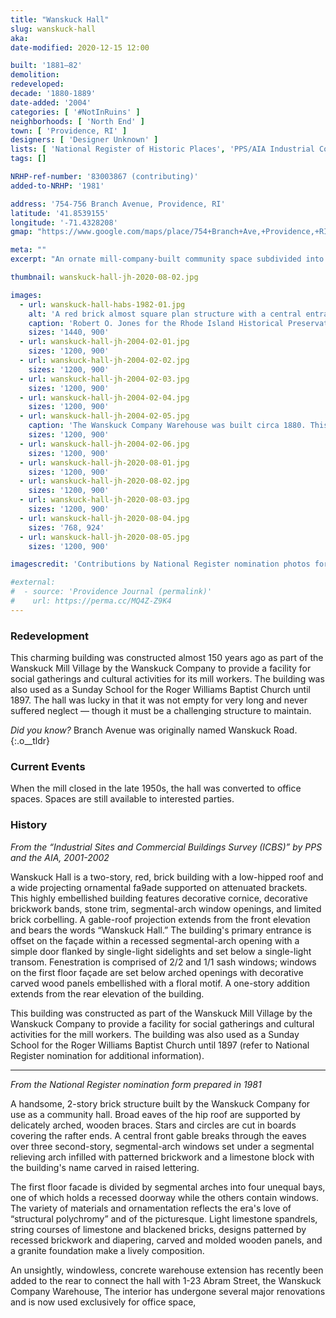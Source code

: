 ```yaml
---
title: "Wanskuck Hall"
slug: wanskuck-hall
aka:
date-modified: 2020-12-15 12:00

built: '1881–82'
demolition: 
redeveloped:
decade: '1880-1889'
date-added: '2004'
categories: [ '#NotInRuins' ]
neighborhoods: [ 'North End' ]
town: [ 'Providence, RI' ]
designers: [ 'Designer Unknown' ]
lists: [ 'National Register of Historic Places', 'PPS/AIA Industrial Commercial Buildings Survey', 'Wanskuck Historic District' ]
tags: []

NRHP-ref-number: '83003867 (contributing)'
added-to-NRHP: '1981'

address: '754-756 Branch Avenue, Providence, RI'
latitude: '41.8539155'
longitude: '-71.4328208'
gmap: "https://www.google.com/maps/place/754+Branch+Ave,+Providence,+RI+02904/@41.8539155,-71.4328208,17z/data=!3m1!4b1!4m5!3m4!1s0x89e44458634908cf:0x1db67916505bc10b!8m2!3d41.8539115!4d-71.4306321"

meta: ""
excerpt: "An ornate mill-company-built community space subdivided into offices during the last century"

thumbnail: wanskuck-hall-jh-2020-08-02.jpg

images:
  - url: wanskuck-hall-habs-1982-01.jpg
    alt: 'A red brick almost square plan structure with a central entrance atop granite steps. The brickwork is ornamental, with colored bricks adding a repeating pattern along the building. Decorative brackets support a deep roof eave, and cut out stars adorn the woodwork at the rafter ends. '
    caption: 'Robert O. Jones for the Rhode Island Historical Preservation Commission, October 1982'
    sizes: '1440, 900'
  - url: wanskuck-hall-jh-2004-02-01.jpg
    sizes: '1200, 900'
  - url: wanskuck-hall-jh-2004-02-02.jpg
    sizes: '1200, 900'
  - url: wanskuck-hall-jh-2004-02-03.jpg
    sizes: '1200, 900'
  - url: wanskuck-hall-jh-2004-02-04.jpg
    sizes: '1200, 900'
  - url: wanskuck-hall-jh-2004-02-05.jpg
    caption: 'The Wanskuck Company Warehouse was built circa 1880. This 2-story brick struc- ture replaced an earlier wooden storehouse on this site. A plain cinder block constructued addition connects the warehouse to Wanskuck Hall'
    sizes: '1200, 900'
  - url: wanskuck-hall-jh-2004-02-06.jpg
    sizes: '1200, 900'
  - url: wanskuck-hall-jh-2020-08-01.jpg
    sizes: '1200, 900'
  - url: wanskuck-hall-jh-2020-08-02.jpg
    sizes: '1200, 900'
  - url: wanskuck-hall-jh-2020-08-03.jpg
    sizes: '1200, 900'
  - url: wanskuck-hall-jh-2020-08-04.jpg
    sizes: '768, 924'
  - url: wanskuck-hall-jh-2020-08-05.jpg
    sizes: '1200, 900'

imagescredit: 'Contributions by National Register nomination photos for the Wanskuck Historic District'

#external:
#  - source: 'Providence Journal (permalink)'
#    url: https://perma.cc/MQ4Z-Z9K4
---
```


### Redevelopment

This charming building was constructed almost 150 years ago as part of the Wanskuck Mill Village by the Wanskuck Company to provide a facility for social gatherings and cultural activities for its mill workers. The building was also used as a Sunday School for the Roger Williams Baptist Church until 1897. The hall was lucky in that it was not empty for very long and never suffered neglect — though it must be a challenging structure to maintain. 

_Did you know?_ Branch Avenue was originally named Wanskuck Road.
{:.o__tldr}


### Current Events

When the mill closed in the late 1950s, the hall was converted to office spaces. Spaces are still available to interested parties. 


### History

_From the “Industrial Sites and Commercial Buildings Survey (ICBS)” by PPS and the AIA, 2001-2002_

Wanskuck Hall is a two-story, red, brick building with a low-hipped roof and a wide projecting ornamental fa9ade supported on attenuated brackets. This highly embellished building features decorative cornice, decorative brickwork bands, stone trim, segmental-arch window openings, and limited brick corbelling. A gable-roof projection extends from the front elevation and bears the words “Wanskuck Hall.” The building's primary entrance is offset on the façade within a recessed segmental-arch opening with a simple door flanked by single-light sidelights and set below a single-light transom. Fenestration is comprised of 2/2 and 1/1 sash windows; windows on the first floor façade are set below arched openings with decorative carved wood panels embellished with a floral motif. A one-story addition extends from the rear elevation of the building.

This building was constructed as part of the Wanskuck Mill Village by the Wanskuck Company to provide a facility for social gatherings and cultural activities for the mill workers. The building was also used as a Sunday School for the Roger Williams Baptist Church until 1897 (refer to National Register nomination for additional information).

***

_From the National Register nomination form prepared in 1981_

A handsome, 2-story brick structure built by the Wanskuck Company for use as a community hall. Broad eaves of the hip roof are supported by delicately arched, wooden braces. Stars and circles are cut in boards covering the rafter ends. A central front gable breaks through the eaves over three second-story, segmental-arch windows set under a segmental relieving arch infilled with patterned brickwork and a limestone block with the building's name carved in raised lettering. 

The first floor facade is divided by segmental arches into four unequal bays, one of which holds a recessed doorway while the others contain windows. The variety of materials and ornamentation reflects the era's love of “structural polychromy” and of the picturesque. Light limestone spandrels, string courses of limestone and blackened bricks, designs patterned by recessed brickwork and diapering, carved and molded wooden panels, and a granite foundation make a lively composition. 

An unsightly, windowless, concrete warehouse extension has recently been added to the rear to connect the hall with 1-23 Abram Street, the Wanskuck Company Warehouse, The interior has undergone several major renovations and is now used exclusively for office space,
